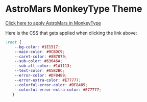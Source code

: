 # AstroMars MonkeyType Theme

[Click here to apply AstroMars in MonkeyType](https://monkeytype.com?customTheme=eyJjIjpbIiMxRTE1MTciLCIjOUNCREM5IiwiIzhCNzA3OSIsIiM2MzY0NkEiLCIjMUExMTEzIiwiI0E1QjJCQyIsIiNERjg0ODkiLCIjRTc3Nzc3IiwiI0RGODQ4OSIsIiNFNzc3NzciXX0=)

Here is the CSS that gets applied when clicking the link above:

```css
:root {
    --bg-color: #1E1517;
    --main-color: #9CBDC9;
    --caret-color: #8B7079;
    --sub-color: #63646A;
    --sub-alt-color: #1A1113;
    --text-color: #A5B2BC;
    --error-color: #DF8489;
    --error-extra-color: #E77777;
    --colorful-error-color: #DF8489;
    --colorful-error-extra-color: #E77777;
   }
```

